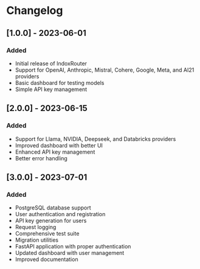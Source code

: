 # Changelog

## [1.0.0] - 2023-06-01

### Added

- Initial release of IndoxRouter
- Support for OpenAI, Anthropic, Mistral, Cohere, Google, Meta, and AI21 providers
- Basic dashboard for testing models
- Simple API key management

## [2.0.0] - 2023-06-15

### Added

- Support for Llama, NVIDIA, Deepseek, and Databricks providers
- Improved dashboard with better UI
- Enhanced API key management
- Better error handling

## [3.0.0] - 2023-07-01

### Added

- PostgreSQL database support
- User authentication and registration
- API key generation for users
- Request logging
- Comprehensive test suite
- Migration utilities
- FastAPI application with proper authentication
- Updated dashboard with user management
- Improved documentation
